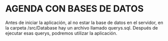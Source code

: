 # AGENDA CON BASES DE DATOS
Antes de iniciar la aplicación, al no estar la base de datos en el servidor, en la carpeta 
/src/Database hay un archivo llamado querys.sql. Después de ejecutar esas querys, podremos utilizar 
la aplicación. 